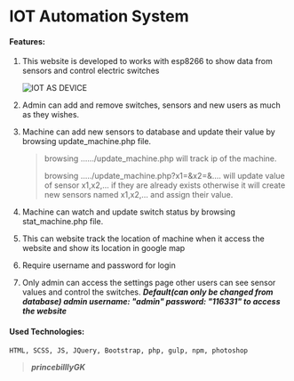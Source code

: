 # IOT Automation System

#### Features:

1. This website is developed to works with esp8266 to show data from sensors and control electric switches

   ![IOT AS DEVICE](https://i.imgur.com/oi3mpfb.jpg)

2. Admin can add and remove switches, sensors and new users as much as they wishes.

3. Machine can add new sensors to database and update their value by browsing update_machine.php file.

   > browsing  ....../update_machine.php will track ip of the machine.
   >
   > browsing ...../update_machine.php?x1=<value>&x2=<value>&.... will update value of sensor x1,x2,... if they are already exists otherwise it will create new sensors named x1,x2,... and assign their value.

4. Machine can watch and update switch status by browsing stat_machine.php file. 

5. This can website track the location of machine when it access the website and show its location in google map 

6. Require username and password for login

7. Only admin can access the settings page other users can see sensor values and control the switches. ***Default(can only be changed from database) admin username: "admin" password: "116331" to access the website***

#### Used Technologies:

	HTML, SCSS, JS, JQuery, Bootstrap, php, gulp, npm, photoshop

> ***princebilllyGK***

